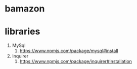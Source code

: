 # bamazon




# libraries
1. MySql
    1. https://www.npmjs.com/package/mysql#install
2. Inquirer
    1. https://www.npmjs.com/package/inquirer#installation